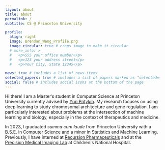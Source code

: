 ```yaml
---
layout: about
title: about
permalink: /
subtitle: CS @ Princeton University 

profile:
  align: right
  image: Brendan_Wang_Profile.png
  image_circular: true # crops image to make it circular 
  # more_info: >
  #   <p>555 your office number</p>
  #   <p>123 your address street</p>
  #   <p>Your City, State 12345</p>

news: true # includes a list of news items
selected_papers: true # includes a list of papers marked as "selected={true}"
social: false # includes social icons at the bottom of the page
---
```


Hi there! I am a Master’s student in Computer Science at Princeton University currently advised by [Yuri Pritykin](https://pritykinlab.github.io/). My research focuses on using deep learning to study chromosomal architecture and gene regulation. I am particularly interested about problems at the intersection of machine learning and biology, especially in the context of therapeutics and medicine.

In 2023, I graduated *summa cum laude* from Princeton University with a B.S.E. in Computer Science and a minor in Statistics and Machine Learning. Previously, I have interned at [Recursion Pharmaceuticals](https://www.recursion.com/) and at the [Precision Medical Imaging Lab](https://research.childrensnational.org/labs/precision-medical) at Children's National Hospital. 



